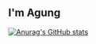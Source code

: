 ## I'm Agung

[![Anurag's GitHub stats](https://github-readme-stats.vercel.app/api?username=ag-nugroho)](https://github.com/ag-nugroho/github-readme-stats)
